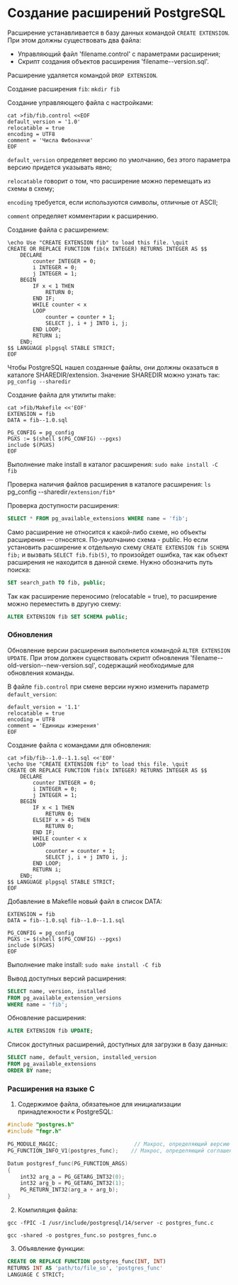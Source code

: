 # Создание расширений PostgreSQL

Расширение устанавливается в базу данных командой `CREATE EXTENSION`. При этом должны существовать два файла: 
* Управляющий файл 'filename.control' с параметрами расширения; 
* Cкрипт создания объектов расширения 'filename--version.sql'.

Расширение удаляется командой `DROP EXTENSION`.

Создание расширения `fib`:
`mkdir fib`

Создание управляющего файла с настройками:
```
cat >fib/fib.control <<EOF
default_version = '1.0'
relocatable = true
encoding = UTF8
comment = 'Числа Фибоначчи'
EOF
```

`default_version`   определяет версию по умолчанию, без этого параметра версию придется указывать явно;

`relocatable`    говорит о том, что расширение можно перемещать из схемы в схему;

`encoding`  требуется, если используются символы, отличные от ASCII;

`comment`   определяет комментарии к расширению.

Создание файла с расширением:
```cat >fib/fib--1.0.sql <<'EOF'
\echo Use "CREATE EXTENSION fib" to load this file. \quit
CREATE OR REPLACE FUNCTION fib(x INTEGER) RETURNS INTEGER AS $$
    DECLARE
        counter INTEGER = 0;
        i INTEGER = 0;
        j INTEGER = 1;
    BEGIN
        IF x < 1 THEN
            RETURN 0;
        END IF;
        WHILE counter < x
        LOOP
            counter = counter + 1;
            SELECT j, i + j INTO i, j;
        END LOOP;
		RETURN i;
    END;     
$$ LANGUAGE plpgsql STABLE STRICT;
EOF
```

Чтобы PostgreSQL нашел созданные файлы, они должны оказаться в каталоге SHAREDIR/extension. Значение SHAREDIR можно узнать так:
`pg_config --sharedir`

Создание файла для утилиты make:
```
cat >fib/Makefile <<'EOF'
EXTENSION = fib
DATA = fib--1.0.sql

PG_CONFIG = pg_config
PGXS := $(shell $(PG_CONFIG) --pgxs)
include $(PGXS)
EOF
```

Выполнение make install в каталог расширения:
`sudo make install -C fib`

Проверка наличия файлов расширения в каталоге расширения:
`ls `pg_config --sharedir`/extension/fib*`

Проверка доступности расширения:
```sql
SELECT * FROM pg_available_extensions WHERE name = 'fib';
```

Само расширение не относится к какой-либо схеме, но объекты расширения — относятся. По-умолчанию схема - public. Но если установить расширение к отдельную схему `CREATE EXTENSION fib SCHEMA fib;` и вызвать `SELECT fib.fib(5)`, то произойдет ошибка, так как объект расширения не находится в данной схеме. Нужно обозначить путь поиска:
```sql
SET search_path TO fib, public;
```

Так как расширение переносимо (relocatable = true), то расширение можно переместить в другую схему:
```sql
ALTER EXTENSION fib SET SCHEMA public;
```


### Обновления

Обновление версии расширения выполняется командой `ALTER EXTENSION UPDATE`. При этом должен существовать скрипт обновления 'filename--old-version--new-version.sql', содержащий необходимые для обновления команды.

В файле `fib.control` при смене версии нужно изменить параметр `default_version`:
```cat >fib/fib.control <<EOF
default_version = '1.1'
relocatable = true
encoding = UTF8
comment = 'Единицы измерения'
EOF
```

Создание файла с командами для обновления:
```
cat >fib/fib--1.0--1.1.sql <<'EOF'
\echo Use "CREATE EXTENSION fib" to load this file. \quit
CREATE OR REPLACE FUNCTION fib(x INTEGER) RETURNS INTEGER AS $$
    DECLARE
        counter INTEGER = 0;
        i INTEGER = 0;
        j INTEGER = 1;
    BEGIN
        IF x < 1 THEN
            RETURN 0;
        ELSEIF x > 45 THEN
            RETURN 0;
        END IF;
        WHILE counter < x
        LOOP
            counter = counter + 1;
            SELECT j, i + j INTO i, j;
        END LOOP;
		RETURN i;
    END;     
$$ LANGUAGE plpgsql STABLE STRICT;
EOF 
```

Добавление в Makefile новый файл в список DATA:
```cat >fib/Makefile <<'EOF'
EXTENSION = fib
DATA = fib--1.0.sql fib--1.0--1.1.sql

PG_CONFIG = pg_config
PGXS := $(shell $(PG_CONFIG) --pgxs)
include $(PGXS)
EOF
```

Выполнение make install:
`sudo make install -C fib`

Вывод доступных версий расширения:
```sql
SELECT name, version, installed
FROM pg_available_extension_versions
WHERE name = 'fib';
```

Обновление расширения:
```sql
ALTER EXTENSION fib UPDATE;
```

Список доступных расширений, доступных для загрузки в базу данных:
```sql
SELECT name, default_version, installed_version
FROM pg_available_extensions
ORDER BY name;
```


### Расширения на языке C

1. Содержимое файла, обязатеьное для инициализации принадлежности к PostgreSQL:
```c
#include "postgres.h"
#include "fmgr.h"

PG_MODULE_MAGIC;                        // Макрос, определяющий версию модуля для PostgreSQL
PG_FUNCTION_INFO_V1(postgres_func);    // Макрос, определяющий соглашения о вызове функций C в PostgreSQL

Datum postgresf_func(PG_FUNCTION_ARGS) 
{
    int32 arg_a = PG_GETARG_INT32(0);
    int32 arg_b = PG_GETARG_INT32(1);
    PG_RETURN_INT32(arg_a + arg_b);
}
```


2. Компиляция файла:

`gcc -fPIC -I /usr/include/postgresql/14/server -c postgres_func.c`

`gcc -shared -o postgres_func.so postgres_func.o`


3. Объявление функции:

```sql
CREATE OR REPLACE FUNCTION postgres_func(INT, INT) 
RETURNS INT AS 'path/to/file_so', 'postgres_func'
LANGUAGE C STRICT;
```